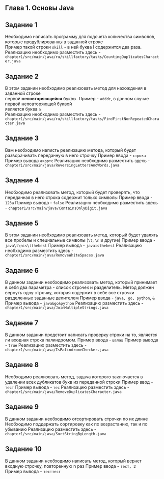## Глава 1. Основы Java
## Задание 1
Необходимо написать программу для подсчета количества символов, которые продублированны в заданной строке  
Пример такой строки `skill` - в ней буква l содержится два раза.  
Реализацию необходимо разместить здесь - `chapter1/src/main/java/ru/skillfactory/tasks/CountingDuplicatesCharacter.java`
## Задание 2
В этом задании необходимо реализовать метод для нахождения в заданной строке  
первой **неповторяющейся** буквы. Пример - `adddc`, в данном случае первой неповторяющей буквой  
является буква `a`  
Реализацию необходимо разместить здесь - `chapter1/src/main/java/ru/skillfactory/tasks/FindFirstNonRepeatedCharacter.java`  
## Задание 3
Вам необходимо написть реализацию метода, который будет разворачивать переданную в него строчку
Пример ввода - ```строка```  
Пример вывода ```акортс```
Реализацию необходимо разместить здесь - `chapter1/src/main/java/ReversingLettersAndWords.java`
## Задание 4
Необходимо реализовать метод, который будет проверять, что переданная в него строка
содержит только символы
Пример ввода - `123a`
Пример вывода - `false`
Реализацию необходимо разместить здесь - `chapter1/src/main/java/ContainsOnlyDigit.java`
## Задание 5
В этом задании необходимо реализовать метод, который будет удалять все пробелы
и специальные символы (`\t`, `\n` и другие)
Пример ввода - `java\t\nis\tthebest`
Пример вывода - `javaisthebest`
Реализацию необходимо разместить здесь - `chapter1/src/main/java/RemoveWhiteSpaces.java`
## Задание 6
В данном задании необходимо реализовать метод, который принимает в себя два
параметра - список строчек и разделитель. Метод должен вернуть одну строчку, которая
содержит в себе все строчки разделенные заданные делителем
Пример ввода - `java, go, python`, `&`
Пример вывода - `java&go&python`
Реализацию разместить здесь - `chapter1/src/main/java/JoinMultipleStrings.java`
## Задание 7
В данном задании предстоит написать проверку строки на то, является ли входная строка
палиндромом.
Пример ввода - `шалаш`
Пример вывода - `true`
Реализацию разместить здесь - `chapter1/src/main/java/IsPalindromeChecker.java`
## Задание 8
Необходимо реализовать метод, задача которого заключается в удалении 
всех дубликатов букв из переданной строки
Пример ввод - `тест`
Пример вывода - `тес`
Реализацию разместить здесь - `chapter1/src/main/java/RemoveDuplicatesCharacter.java`
## Задание 9
В данном задании необходимо отсортировать строчки по их длине
Необходимо поддержать сортировку как по возрастанию, так и по убыванию
Реализацию разместить здесь - `chapter1/src/main/java/SortStringByLength.java`
## Задание 10
В данном задании необходимо написать метод, который вернет входную строчку,
повторенную n раз
Пример ввода - `тест, 2`  
Пример вывода - `тесттест`  
